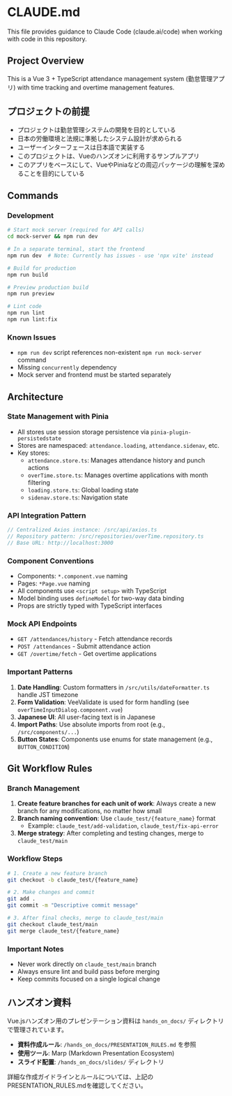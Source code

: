 # CLAUDE.md

This file provides guidance to Claude Code (claude.ai/code) when working with code in this repository.

## Project Overview

This is a Vue 3 + TypeScript attendance management system (勤怠管理アプリ) with time tracking and overtime management features.

## プロジェクトの前提

- プロジェクトは勤怠管理システムの開発を目的としている
- 日本の労働環境と法規に準拠したシステム設計が求められる
- ユーザーインターフェースは日本語で実装する
- このプロジェクトは、Vueのハンズオンに利用するサンプルアプリ
- このアプリをベースにして、VueやPiniaなどの周辺パッケージの理解を深めることを目的にしている

## Commands

### Development
```bash
# Start mock server (required for API calls)
cd mock-server && npm run dev

# In a separate terminal, start the frontend
npm run dev  # Note: Currently has issues - use 'npx vite' instead

# Build for production
npm run build

# Preview production build
npm run preview

# Lint code
npm run lint
npm run lint:fix
```

### Known Issues
- `npm run dev` script references non-existent `npm run mock-server` command
- Missing `concurrently` dependency
- Mock server and frontend must be started separately

## Architecture

### State Management with Pinia
- All stores use session storage persistence via `pinia-plugin-persistedstate`
- Stores are namespaced: `attendance.loading`, `attendance.sidenav`, etc.
- Key stores:
  - `attendance.store.ts`: Manages attendance history and punch actions
  - `overTime.store.ts`: Manages overtime applications with month filtering
  - `loading.store.ts`: Global loading state
  - `sidenav.store.ts`: Navigation state

### API Integration Pattern
```typescript
// Centralized Axios instance: /src/api/axios.ts
// Repository pattern: /src/repositories/overTime.repository.ts
// Base URL: http://localhost:3000
```

### Component Conventions
- Components: `*.component.vue` naming
- Pages: `*Page.vue` naming
- All components use `<script setup>` with TypeScript
- Model binding uses `defineModel` for two-way data binding
- Props are strictly typed with TypeScript interfaces

### Mock API Endpoints
- `GET /attendances/history` - Fetch attendance records
- `POST /attendances` - Submit attendance action
- `GET /overtime/fetch` - Get overtime applications

### Important Patterns
1. **Date Handling**: Custom formatters in `/src/utils/dateFormatter.ts` handle JST timezone
2. **Form Validation**: VeeValidate is used for form handling (see `overTimeInputDialog.component.vue`)
3. **Japanese UI**: All user-facing text is in Japanese
4. **Import Paths**: Use absolute imports from root (e.g., `/src/components/...`)
5. **Button States**: Components use enums for state management (e.g., `BUTTON_CONDITION`)

## Git Workflow Rules

### Branch Management
1. **Create feature branches for each unit of work**: Always create a new branch for any modifications, no matter how small
2. **Branch naming convention**: Use `claude_test/{feature_name}` format
   - Example: `claude_test/add-validation`, `claude_test/fix-api-error`
3. **Merge strategy**: After completing and testing changes, merge to `claude_test/main`

### Workflow Steps
```bash
# 1. Create a new feature branch
git checkout -b claude_test/{feature_name}

# 2. Make changes and commit
git add .
git commit -m "Descriptive commit message"

# 3. After final checks, merge to claude_test/main
git checkout claude_test/main
git merge claude_test/{feature_name}
```

### Important Notes
- Never work directly on `claude_test/main` branch
- Always ensure lint and build pass before merging
- Keep commits focused on a single logical change

## ハンズオン資料

Vue.jsハンズオン用のプレゼンテーション資料は `hands_on_docs/` ディレクトリで管理されています。

- **資料作成ルール**: `/hands_on_docs/PRESENTATION_RULES.md` を参照
- **使用ツール**: Marp (Markdown Presentation Ecosystem)
- **スライド配置**: `/hands_on_docs/slides/` ディレクトリ

詳細な作成ガイドラインとルールについては、上記のPRESENTATION_RULES.mdを確認してください。
```